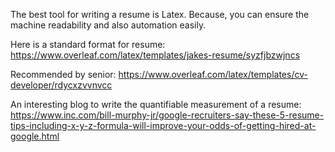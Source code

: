 The best tool for writing a resume is Latex. Because, you can ensure the machine readability and also automation easily.

Here is a standard format for resume:
https://www.overleaf.com/latex/templates/jakes-resume/syzfjbzwjncs

Recommended by senior:
https://www.overleaf.com/latex/templates/cv-developer/rdycxzvvnvcc

An interesting blog to write the quantifiable measurement of a resume:
https://www.inc.com/bill-murphy-jr/google-recruiters-say-these-5-resume-tips-including-x-y-z-formula-will-improve-your-odds-of-getting-hired-at-google.html

